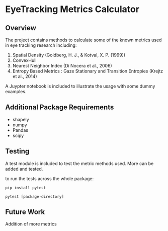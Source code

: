 # EyeTracking Metrics Calculator


## Overview
The project contains methods to calculate some of the known metrics used in eye tracking research
including:

1) Spatial Density (Goldberg, H. J., & Kotval, X. P. (1999))
2) ConvexHull
3) Nearest Neighbor Index (Di Nocera et al., 2006)
4) Entropy Based Metrics : Gaze Stationary and Transition Entropies (Krejtz et al., 2014)


A Juypter notebook is included to illustrate the usage with some dummy examples.


## Additional Package Requirements

- shapely
- numpy
- Pandas
- scipy


## Testing

A test module is included to test the metric methods used.
More can be added and tested.

to run the tests across the whole package:

```
pip install pytest

pytest [package-directory]
```

## Future Work
Addition of more metrics 
